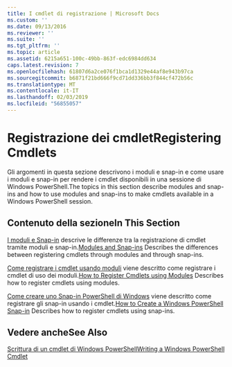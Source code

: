 ```yaml
---
title: I cmdlet di registrazione | Microsoft Docs
ms.custom: ''
ms.date: 09/13/2016
ms.reviewer: ''
ms.suite: ''
ms.tgt_pltfrm: ''
ms.topic: article
ms.assetid: 6215a651-100c-49bb-863f-edc6984dd634
caps.latest.revision: 7
ms.openlocfilehash: 61807d6a2ce076f1bca1d1329e44af8e943b97ca
ms.sourcegitcommit: b6871f21bd666f9cd71dd336bb3f844cf472b56c
ms.translationtype: MT
ms.contentlocale: it-IT
ms.lasthandoff: 02/03/2019
ms.locfileid: "56855057"
---
```

# <a name="registering-cmdlets"></a><span data-ttu-id="1f382-102">Registrazione dei cmdlet</span><span class="sxs-lookup"><span data-stu-id="1f382-102">Registering Cmdlets</span></span>

<span data-ttu-id="1f382-103">Gli argomenti in questa sezione descrivono i moduli e snap-in e come usare i moduli e snap-in per rendere i cmdlet disponibili in una sessione di Windows PowerShell.</span><span class="sxs-lookup"><span data-stu-id="1f382-103">The topics in this section describe modules and snap-ins and how to use modules and snap-ins to make cmdlets available in a Windows PowerShell session.</span></span>

## <a name="in-this-section"></a><span data-ttu-id="1f382-104">Contenuto della sezione</span><span class="sxs-lookup"><span data-stu-id="1f382-104">In This Section</span></span>

<span data-ttu-id="1f382-105">[I moduli e Snap-in](./modules-and-snap-ins.md) descrive le differenze tra la registrazione di cmdlet tramite moduli e snap-in.</span><span class="sxs-lookup"><span data-stu-id="1f382-105">[Modules and Snap-ins](./modules-and-snap-ins.md) Describes the differences between registering cmdlets through modules and through snap-ins.</span></span>

<span data-ttu-id="1f382-106">[Come registrare i cmdlet usando moduli](./how-to-import-cmdlets-using-modules.md) viene descritto come registrare i cmdlet di uso dei moduli.</span><span class="sxs-lookup"><span data-stu-id="1f382-106">[How to Register Cmdlets using Modules](./how-to-import-cmdlets-using-modules.md) Describes how to register cmdlets using modules.</span></span>

<span data-ttu-id="1f382-107">[Come creare uno Snap-in PowerShell di Windows](./how-to-create-a-windows-powershell-snap-in.md) viene descritto come registrare gli snap-in usando i cmdlet.</span><span class="sxs-lookup"><span data-stu-id="1f382-107">[How to Create a Windows PowerShell Snap-in](./how-to-create-a-windows-powershell-snap-in.md) Describes how to register cmdlets using snap-ins.</span></span>

## <a name="see-also"></a><span data-ttu-id="1f382-108">Vedere anche</span><span class="sxs-lookup"><span data-stu-id="1f382-108">See Also</span></span>

[<span data-ttu-id="1f382-109">Scrittura di un cmdlet di Windows PowerShell</span><span class="sxs-lookup"><span data-stu-id="1f382-109">Writing a Windows PowerShell Cmdlet</span></span>](./writing-a-windows-powershell-cmdlet.md)
